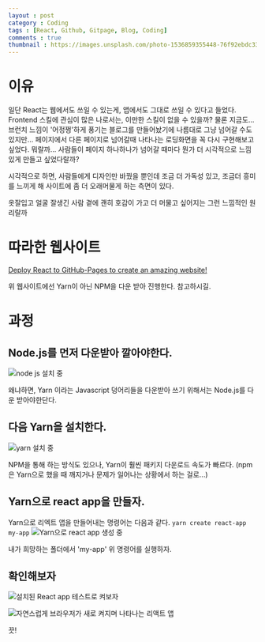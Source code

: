```yaml
---
layout : post
category : Coding
tags : [React, Github, Gitpage, Blog, Coding]
comments : true
thumbnail : https://images.unsplash.com/photo-1536859355448-76f92ebdc33d?ixlib=rb-1.2.1&ixid=eyJhcHBfaWQiOjEyMDd9&auto=format&fit=crop&w=1050&q=80
---
```


# 이유

일단 React는 웹에서도 쓰일 수 있는게, 앱에서도 그대로 쓰일 수 있다고 들었다.
Frontend 스킬에 관심이 많은 나로서는, 이만한 스킬이 없을 수 있을까?
물론 지금도... 브런치 느낌이 '어정쩡'하게 풍기는 블로그를 만들어놨기에
나름대로 그냥 넘어갈 수도 있지만...
페이지에서 다른 페이지로 넘어갈때 나타나는 로딩화면을 꼭 다시 구현해보고 싶었다.
뭐랄까... 사람들이 페이지 하나하나가 넘어갈 때마다
뭔가 더 시각적으로 느낌있게 만들고 싶었다랄까?

시각적으로 하면, 사람들에게 디자인만 바꿨을 뿐인데
조금 더 가독성 있고, 조금더 흥미를 느끼게 해
사이트에 좀 더 오래머물게 하는 측면이 있다.

옷잘입고 얼굴 잘생긴 사람 곁에 괜히 호감이 가고 더 머물고 싶어지는 그런 느낌적인 원리랄까

# 따라한 웹사이트

[Deploy React to GitHub-Pages to create an amazing website!](https://codeburst.io/deploy-react-to-github-pages-to-create-an-amazing-website-42d8b09cd4d)

위 웹사이트에선 Yarn이 아닌 NPM을 다운 받아 진행한다.
참고하시길.


# 과정

## Node.js를 먼저 다운받아 깔아야한다.

![node js 설치 중](https://user-images.githubusercontent.com/35059428/64346219-4fef6580-d024-11e9-9995-2b42e5751872.png)


왜냐하면, Yarn 이라는 Javascript 덩어리들을 다운받아 쓰기 위해서는
Node.js를 다운 받아야한단다.


## 다음 Yarn을 설치한다.

![yarn 설치 중](https://user-images.githubusercontent.com/35059428/64346369-92b13d80-d024-11e9-9100-2fec667ce7bd.png)

NPM을 통해 하는 방식도 있으나, Yarn이 훨씬 패키지 다운로드 속도가 빠르다.
(npm은 Yarn으로 했을 때 깨지거나 문제가 일어나는 상황에서 하는 걸로...)


## Yarn으로 react app을 만들자.

Yarn으로 리엑트 앱을 만들어내는 명령어는 다음과 같다.
`yarn create react-app my-app`
![Yarn으로 react app 생성 중](https://user-images.githubusercontent.com/35059428/64346785-5c27f280-d025-11e9-8913-6aad4ffd2044.png)

내가 희망하는 폴더에서 'my-app' 위 명령어를 실행하자.

## 확인해보자 

![설치된 React app 테스트로 켜보자](https://user-images.githubusercontent.com/35059428/64346943-a6a96f00-d025-11e9-9dc2-b2b42f2b61d6.png)



![자연스럽게 브라우저가 새로 켜지며 나타나는 리액트 앱](https://user-images.githubusercontent.com/35059428/64347069-e1130c00-d025-11e9-8f5e-52a1d3aabf8a.png)


끗!
